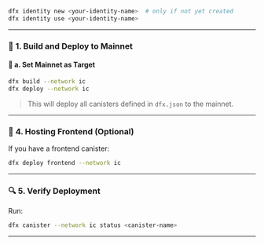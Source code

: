 ```bash
dfx identity new <your-identity-name>  # only if not yet created
dfx identity use <your-identity-name>
```

---

### 🚀 **1. Build and Deploy to Mainnet**

#### 🔹 a. Set Mainnet as Target

```bash
dfx build --network ic
dfx deploy --network ic
```

> This will deploy all canisters defined in `dfx.json` to the mainnet.

---

### 📁 **4. Hosting Frontend (Optional)**

If you have a frontend canister:

```bash
dfx deploy frontend --network ic
```

---

### 🔍 **5. Verify Deployment**

Run:

```bash
dfx canister --network ic status <canister-name>
```
---